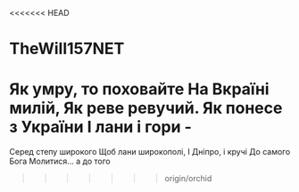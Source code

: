 <<<<<<< HEAD
# TheWill157NET
Як умру, то поховайте
На Вкраїні милій,
Як реве ревучий.
Як понесе з України
І лани і гори -
=======
Серед степу широкого
Щоб лани широкополі,
І Дніпро, і кручі
До самого Бога
Молитися... а до того
>>>>>>> origin/orchid
